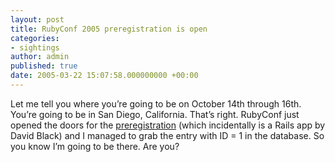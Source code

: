 ```yaml
---
layout: post
title: RubyConf 2005 preregistration is open
categories:
- sightings
author: admin
published: true
date: 2005-03-22 15:07:58.000000000 +00:00
---
```

<p>Let me tell you where you&#8217;re going to be on October 14th through 16th. You&#8217;re going to be in San Diego, California. That&#8217;s right. RubyConf just opened the doors for the <a href="http://www.rubycentral.org/conference/prereg/dispatch.cgi?controller=main&amp;action=index">preregistration</a> (which incidentally is a Rails app by David Black) and I managed to grab the entry with ID = 1 in the database. So you know I&#8217;m going to be there. Are you?</p>